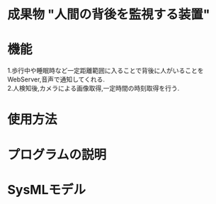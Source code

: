 # 成果物 "人間の背後を監視する装置"

<h1>機能</h1>
1.歩行中や睡眠時など一定距離範囲に入ることで背後に人がいることをWebServer,音声で通知してくれる.<br>
2.人検知後,カメラによる画像取得,一定時間の時刻取得を行う.


# 使用方法

# プログラムの説明

# SysMLモデル


